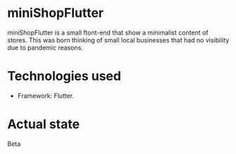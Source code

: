 # miniShopFlutter

miniShopFlutter is a small ftont-end that show a minimalist content of stores. This was born thinking of small local businesses that had no visibility due to pandemic reasons.

# Technologies used

* Framework: Flutter.

# Actual state

Beta

